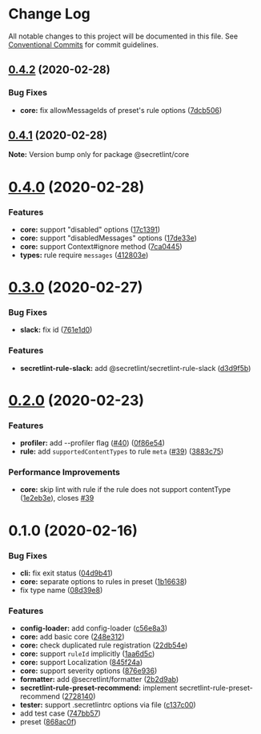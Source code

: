 # Change Log

All notable changes to this project will be documented in this file.
See [Conventional Commits](https://conventionalcommits.org) for commit guidelines.

## [0.4.2](https://github.com/secretlint/secretlint/compare/v0.4.1...v0.4.2) (2020-02-28)


### Bug Fixes

* **core:** fix allowMessageIds of preset's rule options ([7dcb506](https://github.com/secretlint/secretlint/commit/7dcb506315fae72c12253c6dd7119f746f80fddc))





## [0.4.1](https://github.com/secretlint/secretlint/compare/v0.4.0...v0.4.1) (2020-02-28)

**Note:** Version bump only for package @secretlint/core





# [0.4.0](https://github.com/secretlint/secretlint/compare/v0.3.0...v0.4.0) (2020-02-28)


### Features

* **core:** support "disabled" options ([17c1391](https://github.com/secretlint/secretlint/commit/17c1391cbd19edfe72f894fcf2e3a9d50fc4a7d2))
* **core:** support "disabledMessages" options ([17de33e](https://github.com/secretlint/secretlint/commit/17de33eaef2408c63cbaeecb4038c8878a292ca0))
* **core:** support Context#ignore method ([7ca0445](https://github.com/secretlint/secretlint/commit/7ca0445e9a5c494ea52ab0b9efa302ef5c902e2f))
* **types:** rule require `messages` ([412803e](https://github.com/secretlint/secretlint/commit/412803eeebe7f14ce67f1c33c2ba16eac2acf9a5))





# [0.3.0](https://github.com/secretlint/secretlint/compare/v0.2.0...v0.3.0) (2020-02-27)


### Bug Fixes

* **slack:** fix id ([761e1d0](https://github.com/secretlint/secretlint/commit/761e1d01374a23b734eecf1af2a9d40564990ded))


### Features

* **secretlint-rule-slack:** add @secretlint/secretlint-rule-slack ([d3d9f5b](https://github.com/secretlint/secretlint/commit/d3d9f5ba0173cd8dc46b720b13cfd9adf7e35d9d))





# [0.2.0](https://github.com/secretlint/secretlint/compare/v0.1.2...v0.2.0) (2020-02-23)


### Features

* **profiler:** add --profiler flag ([#40](https://github.com/secretlint/secretlint/issues/40)) ([0f86e54](https://github.com/secretlint/secretlint/commit/0f86e5415f0c249c6f5c2dfbf44465f0c58ce56e))
* **rule:** add `supportedContentTypes` to rule `meta` ([#39](https://github.com/secretlint/secretlint/issues/39)) ([3883c75](https://github.com/secretlint/secretlint/commit/3883c7578de38854aba2d1d20b8f167c8275f1c9))


### Performance Improvements

* **core:** skip lint with rule if the rule does not support contentType ([1e2eb3e](https://github.com/secretlint/secretlint/commit/1e2eb3eb61b6198619e0283bb05ede28f4a1d5b0)), closes [#39](https://github.com/secretlint/secretlint/issues/39)





# 0.1.0 (2020-02-16)


### Bug Fixes

* **cli:** fix exit status ([04d9b41](https://github.com/secretlint/secretlint/commit/04d9b412fe60eb638d0cb131d95ed4dcfcc4c11a))
* **core:** separate options to rules in preset ([1b16638](https://github.com/secretlint/secretlint/commit/1b166380b8174b1e474aab05a9c1e4b4f6bb0d1a))
* fix type name ([08d39e8](https://github.com/secretlint/secretlint/commit/08d39e8fb8ce8c4eb7a8ac8087e7da969e3afa8b))


### Features

* **config-loader:** add config-loader ([c56e8a3](https://github.com/secretlint/secretlint/commit/c56e8a3b8f2b1dc5fc6b3306dbd3ef496b31feb5))
* **core:** add basic core ([248e312](https://github.com/secretlint/secretlint/commit/248e3128d09fc73a3d0b247f56ee0c71ee01dae2))
* **core:** check duplicated rule registration ([22db54e](https://github.com/secretlint/secretlint/commit/22db54eea6410f2a64b66c45697d9acdd869698c))
* **core:** support `ruleId` implicitly ([1aa6d5c](https://github.com/secretlint/secretlint/commit/1aa6d5c90c9b62714e45e0b997be6a20c56a208b))
* **core:** support Localization ([845f24a](https://github.com/secretlint/secretlint/commit/845f24a2a5ba1af39a3da8c2b5d487f3f4e6c313))
* **core:** support severity options ([876e936](https://github.com/secretlint/secretlint/commit/876e9360c324232aeade50fd7767fe8bd08907a5))
* **formatter:** add @secretlint/formatter ([2b2d9ab](https://github.com/secretlint/secretlint/commit/2b2d9abe693848c3271abbdb9845feefed582a1e))
* **secretlint-rule-preset-recommend:** implement secretlint-rule-preset-recommend ([2728140](https://github.com/secretlint/secretlint/commit/27281404717565a6bcea4749bb047cf0d6b777ed))
* **tester:** support .secretlintrc options via file ([c137c00](https://github.com/secretlint/secretlint/commit/c137c00829d6ee903d0e81894e0d343fff94f089))
* add test case ([747bb57](https://github.com/secretlint/secretlint/commit/747bb57f7ccffd220e3118a4fa45bfd2c277e21a))
* preset ([868ac0f](https://github.com/secretlint/secretlint/commit/868ac0f2526217e04a774a48c26d90a89937cee2))

